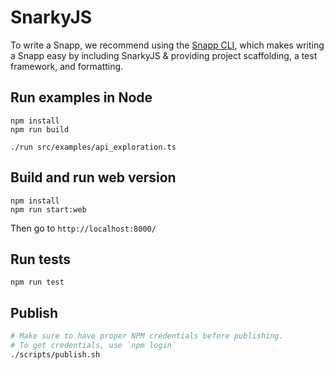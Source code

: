 # SnarkyJS

To write a Snapp, we recommend using the [Snapp CLI](https://github.com/o1-labs/snapp-cli), which makes writing a Snapp easy by including SnarkyJS & providing project scaffolding, a test framework, and formatting.

## Run examples in Node

```
npm install
npm run build

./run src/examples/api_exploration.ts
```

## Build and run web version

```
npm install
npm run start:web
```

Then go to `http://localhost:8000/`

## Run tests

```
npm run test
```

## Publish

```bash
# Make sure to have proper NPM credentials before publishing.
# To get credentials, use `npm login`
./scripts/publish.sh
```
